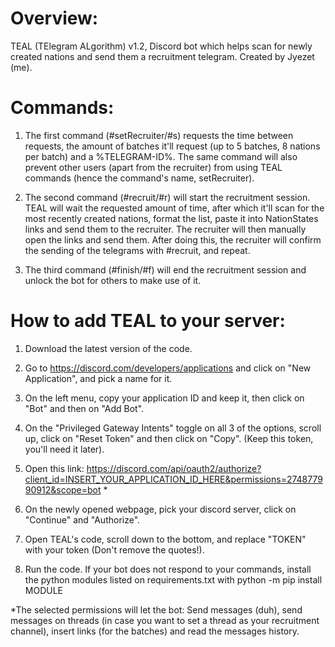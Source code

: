 # Overview:
TEAL (TElegram ALgorithm) v1.2, Discord bot which helps scan for newly created nations and send them a recruitment telegram. Created by Jyezet (me).
# Commands:
1. The first command (#setRecruiter/#s) requests the time between requests, the amount of batches it'll request (up to 5 batches, 8 nations per batch) and a %TELEGRAM-ID%. The same command will also prevent other users (apart from the recruiter) from using TEAL commands (hence the command's name, setRecruiter).

2. The second command (#recruit/#r) will start the recruitment session. TEAL will wait the requested amount of time, after which it'll scan for the most recently created nations, format the list, paste it into NationStates links and send them to the recruiter. The recruiter will then manually open the links and send them. After doing this, the recruiter will confirm the sending of the telegrams with #recruit, and repeat.

3. The third command (#finish/#f) will end the recruitment session and unlock the bot for others to make use of it.
# How to add TEAL to your server:
1. Download the latest version of the code.

2. Go to https://discord.com/developers/applications and click on "New Application", and pick a name for it.

3. On the left menu, copy your application ID and keep it, then click on "Bot" and then on "Add Bot".

4. On the "Privileged Gateway Intents" toggle on all 3 of the options, scroll up, click on "Reset Token" and then click on "Copy". (Keep this token, you'll need it later).

5. Open this link: https://discord.com/api/oauth2/authorize?client_id=INSERT_YOUR_APPLICATION_ID_HERE&permissions=274877990912&scope=bot *

6. On the newly opened webpage, pick your discord server, click on "Continue" and "Authorize".

7. Open TEAL's code, scroll down to the bottom, and replace "TOKEN" with your token (Don't remove the quotes!).

8. Run the code. If your bot does not respond to your commands, install the python modules listed on requirements.txt with python -m pip install MODULE

*The selected permissions will let the bot: Send messages (duh), send messages on threads (in case you want to set a thread as your recruitment channel), insert links (for the batches) and read the messages history.
